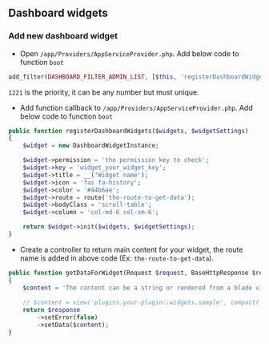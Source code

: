 ## Dashboard widgets

### Add new dashboard widget

- Open `/app/Providers/AppServiceProvider.php`. Add below code to function `boot`

```php
add_filter(DASHBOARD_FILTER_ADMIN_LIST, [$this, 'registerDashboardWidgets'], 1221, 2);
```

`1221` is the priority, it can be any number but must unique.

- Add function callback to `/app/Providers/AppServiceProvider.php`. Add below code to function `boot`

```php
public function registerDashboardWidgets($widgets, $widgetSettings)
{
    $widget = new DashboardWidgetInstance;

    $widget->permission = 'the permission key to check';
    $widget->key = 'widget_your_widget_key';
    $widget->title = __('Widget name');
    $widget->icon = 'fas fa-history';
    $widget->color = '#44b6ae';
    $widget->route = route('the-route-to-get-data');
    $widget->bodyClass = 'scroll-table';
    $widget->column = 'col-md-6 col-sm-6';

    return $widget->init($widgets, $widgetSettings);
}
```

- Create a controller to return main content for your widget, the route name is added in above code (Ex: `the-route-to-get-data`).

```php
public function getDataForWidget(Request $request, BaseHttpResponse $response)
{
    $content = 'The content can be a string or rendered from a blade view';
    
    // $content = view('plugins.your-plugin::widgets.sample', compact('data'))->render()
    return $response
        ->setError(false)
        ->setData($content);
}
```
